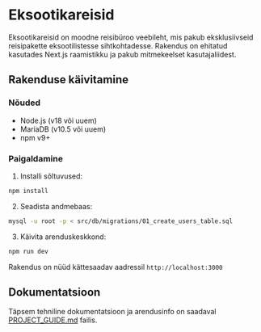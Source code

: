 # Eksootikareisid

Eksootikareisid on moodne reisibüroo veebileht, mis pakub eksklusiivseid reisipakette eksootilistesse sihtkohtadesse.
Rakendus on ehitatud kasutades Next.js raamistikku ja pakub mitmekeelset kasutajaliidest.

## Rakenduse käivitamine

### Nõuded

- Node.js (v18 või uuem)
- MariaDB (v10.5 või uuem)
- npm v9+

### Paigaldamine

1. Installi sõltuvused:

```bash
npm install
```

2. Seadista andmebaas:

```bash
mysql -u root -p < src/db/migrations/01_create_users_table.sql
```

3. Käivita arenduskeskkond:

```bash
npm run dev
```

Rakendus on nüüd kättesaadav aadressil `http://localhost:3000`

## Dokumentatsioon

Täpsem tehniline dokumentatsioon ja arendusinfo on saadaval [PROJECT_GUIDE.md](PROJECT_GUIDE.md) failis.
